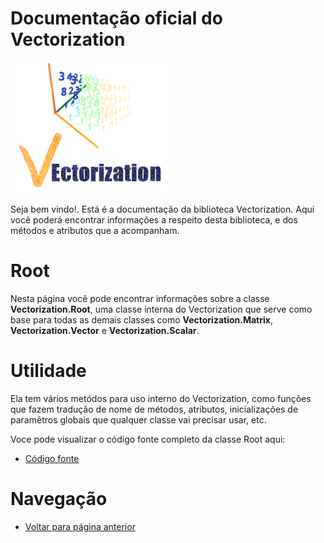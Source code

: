 # Documentação oficial do Vectorization
![Logo do projeto](https://github.com/WilliamJardim/Vectorization/blob/main/imagens/logo256x256.png)

Seja bem vindo!. Está é a documentação da biblioteca Vectorization.
Aqui você poderá encontrar informações a respeito desta biblioteca, e dos métodos e atributos que a acompanham.

# Root
Nesta página você pode encontrar informações sobre a classe **Vectorization.Root**, uma classe interna do Vectorization que serve como base para todas as demais classes como **Vectorization.Matrix**, **Vectorization.Vector** e **Vectorization.Scalar**.

# Utilidade
Ela tem vários metódos para uso interno do Vectorization, como funções que fazem tradução de nome de métodos, atributos, inicializações de paramêtros globais que qualquer classe vai precisar usar, etc.

Voce pode visualizar o código fonte completo da classe Root aqui:
* [Código fonte](https://github.com/WilliamJardim/Vectorization/blob/main/src/Root.js)

# Navegação
* [Voltar para página anterior](../page.md)